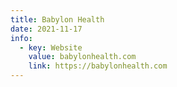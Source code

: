 ```yaml
---
title: Babylon Health
date: 2021-11-17
info:
  - key: Website
    value: babylonhealth.com
    link: https://babylonhealth.com
---
```

